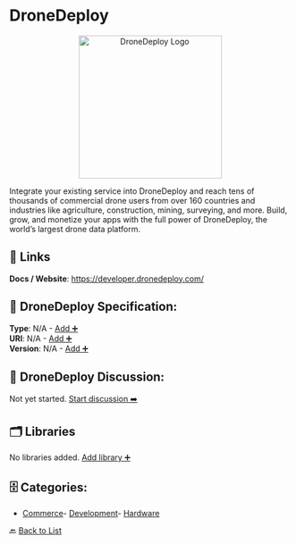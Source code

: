 # DroneDeploy
<p align="center">
    <img width="256" src="https://raw.githubusercontent.com/apis-list/apis-list/main/apis/dronedeploy/logo_256x256.png" alt="DroneDeploy Logo"/>
</p>
Integrate your existing service into DroneDeploy and reach tens of thousands of commercial drone users from over 160 countries and industries like agriculture, construction, mining, surveying, and more. Build, grow, and monetize your apps with the full power of DroneDeploy, the world’s largest drone data platform.

##  🔗 Links
**Docs / Website**: https://developer.dronedeploy.com/

## 🧬 DroneDeploy Specification:
**Type**: N/A - [Add ➕](https://github.com/apis-list/apis-list/edit/main/apis.yaml#L5547)  
**URI**: N/A - [Add ➕](https://github.com/apis-list/apis-list/edit/main/apis.yaml#L5547)  
**Version**: N/A - [Add ➕](https://github.com/apis-list/apis-list/edit/main/apis.yaml#L5547)

## 💬 DroneDeploy Discussion:
Not yet started. [Start discussion ➡️](https://github.com/apis-list/apis-list/discussions/new)

## 🗂️ Libraries

No libraries added. [Add library ➕](https://github.com/apis-list/apis-list/edit/main/apis.yaml#L5547)    


## 🗄️ Categories:
- [Commerce](https://github.com/apis-list/apis-list#commerce-)- [Development](https://github.com/apis-list/apis-list#development-)- [Hardware](https://github.com/apis-list/apis-list#hardware-)

🔙  [Back to List](https://github.com/apis-list/apis-list)
